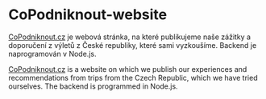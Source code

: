 # CoPodniknout-website

[CoPodniknout.cz](copodniknout.cz) je webová stránka, na které publikujeme naše zážitky a doporučení z výletů z České republiky, které sami vyzkoušíme. Backend je naprogramován v Node.js.

[CoPodniknout.cz](copodniknout.cz) is a website on which we publish our experiences and recommendations from trips from the Czech Republic, which we have tried ourselves. The backend is programmed in Node.js.
